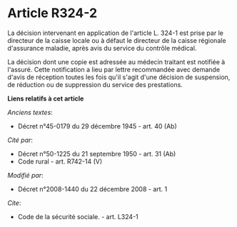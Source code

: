# Article R324-2

La décision intervenant en application de l'article L. 324-1 est prise par le directeur de la caisse locale ou à défaut le
directeur de la caisse régionale d'assurance maladie, après avis du service du contrôle médical. 

La décision dont une copie est adressée au médecin traitant est notifiée à l'assuré. Cette notification a lieu par lettre
recommandée avec demande d'avis de réception toutes les fois qu'il s'agit d'une décision de suspension, de réduction ou de
suppression du service des prestations.

**Liens relatifs à cet article**

_Anciens textes_:

  - Décret n°45-0179 du 29 décembre 1945 - art. 40 (Ab)

_Cité par_:

  - Décret n°50-1225 du 21 septembre 1950 - art. 31 (Ab)
  - Code rural - art. R742-14 (V)

_Modifié par_:

  - Décret n°2008-1440 du 22 décembre 2008 - art. 1

_Cite_:

  - Code de la sécurité sociale. - art. L324-1
